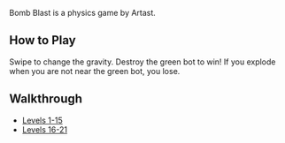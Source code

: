 Bomb Blast is a physics game by Artast.

## How to Play

Swipe to change the gravity. Destroy the green bot to win! If you explode when you are not near the green bot, you lose.

## Walkthrough

- [Levels 1-15](https://www.youtube.com/watch?v=c9sTul5OKPQ)
- [Levels 16-21](https://www.youtube.com/watch?v=WMAv-4swZcw)